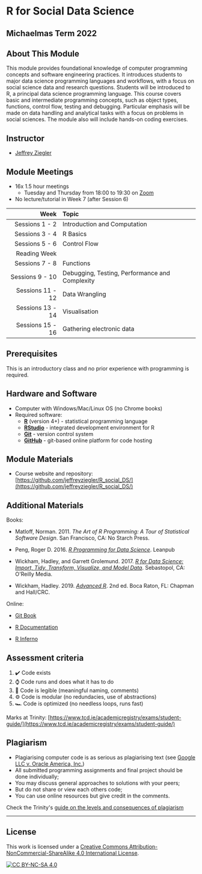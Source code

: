 # R for Social Data Science

## Michaelmas Term 2022

## About This Module

This module provides foundational knowledge of computer programming concepts and software engineering practices. It introduces students to major data science programming languages and workflows, with a focus on social science data and research questions. Students will be introduced to R, a principal data science programming language. This course covers basic and intermediate programming concepts, such as object types, functions, control flow, testing and debugging. Particular emphasis will be made on data handling and analytical tasks with a focus on problems in social sciences. The module also will include hands-on coding exercises.

## Instructor

- [Jeffrey Ziegler](mailto:zieglerj@tcd.ie)

## Module Meetings

- 16x 1.5 hour meetings
    - Tuesday and Thursday from 18:00 to 19:30 on [Zoom](https://tcd-ie.zoom.us/j/6159065248)
- No lecture/tutorial in Week 7 (after Session 6)

| Week |Topic                                  |
|----:|:------------|
|	Sessions 1 - 2   | Introduction and Computation                   |
| Sessions 3 - 4   | R Basics                                       |
| Sessions 5 - 6   | Control Flow                                   |
| Reading Week     |                                                |
| Sessions 7 - 8   | Functions                                      |
| Sessions 9 - 10  | Debugging, Testing, Performance and Complexity |
| Sessions 11 - 12 | Data Wrangling                                 |
| Sessions 13 - 14 | Visualisation                                  |
| Sessions 15 - 16 | Gathering electronic data                     |

## Prerequisites

This is an introductory class and no prior experience with programming is required.

## Hardware and Software

- Computer with Windows/Mac/Linux OS (no Chrome books)
- Required software:
    - [**R**](https://cran.r-project.org/) (version 4+) - statistical programming language
    - [**RStudio**](https://www.rstudio.com/) - integrated development environment for R
    - [**Git**](https://git-scm.com/) - version control system
    - [**GitHub**](https://github.com/) - git-based online platform for code hosting
   
## Module Materials

- Course website and repository: [https://github.com/jeffreyziegler/R_social_DS/](https://github.com/jeffreyziegler/R_social_DS/)

## Additional Materials

Books:

- Matloff, Norman. 2011. *The Art of R Programming: A Tour of Statistical Software Design*. San Francisco, CA: No Starch Press.

- Peng, Roger D. 2016. [*R Programming for Data Science*](https://leanpub.com/rprogramming). Leanpub

- Wickham, Hadley, and Garrett Grolemund. 2017. [*R for Data Science: Import, Tidy, Transform, Visualize, and Model Data*](http://r4ds.had.co.nz/). Sebastopol, CA: O'Reilly Media.

- Wickham, Hadley. 2019. [*Advanced R*](http://adv-r.had.co.nz/). 2nd ed. Boca Raton, FL: Chapman and Hall/CRC.


Online:

- [Git Book](https://git-scm.com/book/en/v2)

- [R Documentation](https://rdrr.io/)

- [R Inferno](https://www.burns-stat.com/pages/Tutor/R_inferno.pdf)
    
## Assessment criteria

1. ✔️ Code exists
2. ⌚ Code runs and does what it has to do
3. 📜 Code is legible (meaningful naming, comments)
4. ⚙️ Code is modular (no redundacies, use of abstractions)
5. 🏎️ Code is optimized (no needless loops, runs fast)

Marks at Trinity: [https://www.tcd.ie/academicregistry/exams/student-guide/](https://www.tcd.ie/academicregistry/exams/student-guide/)

## Plagiarism

- Plagiarising computer code is as serious as plagiarising text (see [Google LLC v. Oracle America, Inc.](https://en.wikipedia.org/wiki/Google_LLC_v._Oracle_America%2C_Inc.))
- All submitted programming assignments and final project should be done individually;
- You may discuss general approaches to solutions with your peers;
- But do not share or view each others code;
- You can use online resources but give credit in the comments.

Check the Trinity's [guide on the levels and consequences of plagiarism](https://libguides.tcd.ie/plagiarism/levels-and-consequences)

---

## License

This work is licensed under a
[Creative Commons Attribution-NonCommercial-ShareAlike 4.0 International License][cc-by-nc-sa].

[![CC BY-NC-SA 4.0][cc-by-nc-sa-image]][cc-by-nc-sa]

[cc-by-nc-sa]: http://creativecommons.org/licenses/by-nc-sa/4.0/
[cc-by-nc-sa-image]: https://licensebuttons.net/l/by-nc-sa/4.0/88x31.png
[cc-by-nc-sa-shield]: https://img.shields.io/badge/License-CC%20BY--NC--SA%204.0-lightgrey.svg
